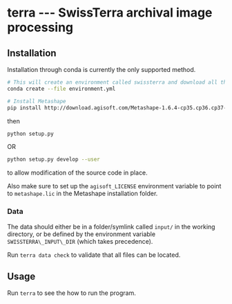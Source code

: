 # terra --- SwissTerra archival image processing

## Installation
Installation through conda is currently the only supported method.

```bash
# This will create an environment called swissterra and download all the packages
conda create --file environment.yml

# Install Metashape
pip install http://download.agisoft.com/Metashape-1.6.4-cp35.cp36.cp37-abi3-linux_x86_64.whl
```
then
```bash
python setup.py 
```
OR
```bash
python setup.py develop --user
```
to allow modification of the source code in place.

Also make sure to set up the `agisoft_LICENSE` environment variable to point to `metashape.lic` in the Metashape installation folder.

### Data
The data should either be in a folder/symlink called `input/` in the working directory, or be defined by the environment variable `SWISSTERRA\_INPUT\_DIR` (which takes precedence).

Run `terra data check` to validate that all files can be located.

## Usage
Run `terra` to see the how to run the program.
